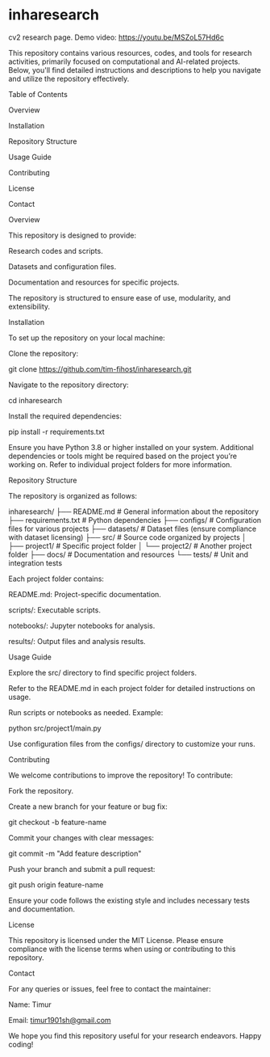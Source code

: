 # inharesearch
cv2 research page.
Demo video: https://youtu.be/MSZoL57Hd6c

This repository contains various resources, codes, and tools for research activities, primarily focused on computational and AI-related projects. Below, you'll find detailed instructions and descriptions to help you navigate and utilize the repository effectively.

Table of Contents
  
  Overview
  
  Installation
  
  Repository Structure
  
  Usage Guide
  
  Contributing
  
  License
  
  Contact
  
  Overview

This repository is designed to provide:

Research codes and scripts.

Datasets and configuration files.

Documentation and resources for specific projects.

The repository is structured to ensure ease of use, modularity, and extensibility.

Installation

To set up the repository on your local machine:

Clone the repository:

git clone https://github.com/tim-fihost/inharesearch.git

Navigate to the repository directory:

cd inharesearch

Install the required dependencies:

pip install -r requirements.txt

Ensure you have Python 3.8 or higher installed on your system. Additional dependencies or tools might be required based on the project you’re working on. Refer to individual project folders for more information.

Repository Structure

The repository is organized as follows:

inharesearch/
├── README.md         # General information about the repository
├── requirements.txt # Python dependencies
├── configs/         # Configuration files for various projects
├── datasets/        # Dataset files (ensure compliance with dataset licensing)
├── src/             # Source code organized by projects
│   ├── project1/  # Specific project folder
│   └── project2/  # Another project folder
├── docs/            # Documentation and resources
└── tests/           # Unit and integration tests

Each project folder contains:

README.md: Project-specific documentation.

scripts/: Executable scripts.

notebooks/: Jupyter notebooks for analysis.

results/: Output files and analysis results.

Usage Guide

Explore the src/ directory to find specific project folders.

Refer to the README.md in each project folder for detailed instructions on usage.

Run scripts or notebooks as needed. Example:

python src/project1/main.py

Use configuration files from the configs/ directory to customize your runs.

Contributing

We welcome contributions to improve the repository! To contribute:

Fork the repository.

Create a new branch for your feature or bug fix:

git checkout -b feature-name

Commit your changes with clear messages:

git commit -m "Add feature description"

Push your branch and submit a pull request:

git push origin feature-name

Ensure your code follows the existing style and includes necessary tests and documentation.

License

This repository is licensed under the MIT License. Please ensure compliance with the license terms when using or contributing to this repository.

Contact

For any queries or issues, feel free to contact the maintainer:

Name: Timur

Email: timur1901sh@gmail.com

We hope you find this repository useful for your research endeavors. Happy coding!




